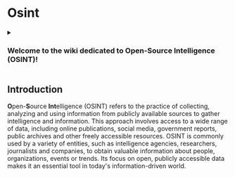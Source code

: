 # Osint

<details>
  <summary><h3>Welcome to the wiki dedicated to Open-Source Intelligence (OSINT)!</h3></summary><p>This wiki is a source of knowledge where we explore the world of Open-Source Intelligence. Here, we gather information, tips, techniques and resources to help OSINT enthusiasts, security professionals, researchers and anyone interested in this discipline.
Our aim is to provide a space where you can discover different facets of OSINT and deepen your understanding of this fascinating practice. Feel free to explore the various sections of the wiki and learn new investigative techniques.
Whether you're a seasoned expert or an enthusiastic beginner, we encourage you to browse the existing articles and use this wiki as a valuable resource to further your OSINT knowledge.</p>
</details>
<div class="line"></div>

## Introduction

<span style="color: var(--primary-color);">**O**</span>pen-<span style="color: var(--primary-color);">**S**</span>ource <span style="color: var(--primary-color);">**Int**</span>elligence (OSINT) refers to the practice of collecting, analyzing and using information from publicly available sources to gather intelligence and information. This approach involves access to a wide range of data, including online publications, social media, government reports, public archives and other freely accessible resources. OSINT is commonly used by a variety of entities, such as intelligence agencies, researchers, journalists and companies, to obtain valuable information about people, organizations, events or trends. Its focus on open, publicly accessible data makes it an essential tool in today's information-driven world.
